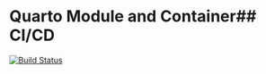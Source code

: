 # Quarto Module and Container## CI/CD

[![Build Status](https://github.com/chusj-pigu/wf-modules/actions/workflows/build-and-push.yml/badge.svg?branch=)](https://github.com/chusj-pigu/wf-modules/actions/workflows/build-and-push.yml?query=branch%3A)

